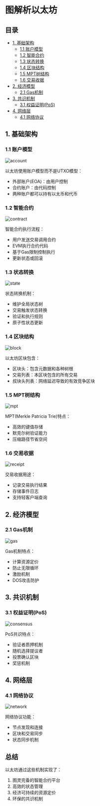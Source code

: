 # 图解析以太坊

## 目录
- [1. 基础架构](#1-基础架构)
  - [1.1 账户模型](#11-账户模型)
  - [1.2 智能合约](#12-智能合约)
  - [1.3 状态转换](#13-状态转换)
  - [1.4 区块结构](#14-区块结构)
  - [1.5 MPT树结构](#15-mpt树结构)
  - [1.6 交易收据](#16-交易收据)
- [2. 经济模型](#2-经济模型)
  - [2.1 Gas机制](#21-gas机制)
- [3. 共识机制](#3-共识机制)
  - [3.1 权益证明(PoS)](#31-权益证明pos)
- [4. 网络层](#4-网络层)
  - [4.1 网络协议](#41-网络协议)

## 1. 基础架构

### 1.1 账户模型
![account](account.png)

以太坊使用账户模型而不是UTXO模型：
- 外部账户(EOA)：由用户控制
- 合约账户：由代码控制
- 两种账户都可以持有以太币和代币

### 1.2 智能合约
![contract](contract.png)

智能合约执行流程：
- 用户发送交易调用合约
- EVM执行合约代码
- 基于Gas限制控制执行
- 更新状态或回滚

### 1.3 状态转换
![state](state.png)

状态转换机制：
- 维护全局状态树
- 交易触发状态转换
- 验证和执行规则
- 原子性状态更新

### 1.4 区块结构
![block](block.png)

以太坊区块包含：
- 区块头：包含元数据和各种树根
- 交易列表：本区块包含的所有交易
- 叔块头列表：网络延迟导致的有效竞争区块

### 1.5 MPT树结构
![mpt](mpt.png)

MPT(Merkle Patricia Trie)特点：
- 高效的键值存储
- 默克尔树验证能力
- 压缩路径节省空间

### 1.6 交易收据
![receipt](receipt.png)

交易收据用途：
- 记录交易执行结果
- 存储事件日志
- 支持轻客户端查询

## 2. 经济模型

### 2.1 Gas机制
![gas](gas.png)

Gas机制特点：
- 计算资源定价
- 防止无限循环
- 激励机制
- DOS攻击防护

## 3. 共识机制

### 3.1 权益证明(PoS)
![consensus](consensus.png)

PoS共识特点：
- 验证者质押机制
- 随机选择提议者
- 投票确认区块
- 奖惩机制

## 4. 网络层

### 4.1 网络协议
![network](network.png)

网络协议功能：
- 节点发现和连接
- 区块和交易同步
- 状态同步机制

## 总结

以太坊通过这些机制实现了：
1. 图灵完备的智能合约平台
2. 高效的状态管理
3. 经济可持续的资源定价
4. 环保的共识机制 